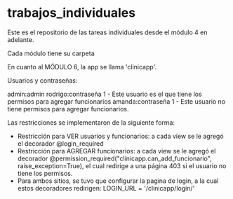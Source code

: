 # trabajos_individuales

Este es el repositorio de las tareas individuales desde el módulo 4 en adelante.

Cada módulo tiene su carpeta

En cuanto al MÓDULO 6, la app se llama 'clinicapp'.

Usuarios y contraseñas:

admin:admin 
rodrigo:contraseña 1 - Este usuario es el que tiene los permisos para agregar funcionarios
amanda:contraseña 1 - Este usuario no tiene permisos para agregar funcionarios.

Las restricciones se implementaron de la siguiente forma:

- Restricción para VER usuarios y funcionarios: a cada view se le agregó el decorador @login_required
- Restricción para AGREGAR funcionarios: a cada view se le agregó el decorador @permission_required("clinicapp.can_add_funcionario", raise_exception=True),
  el cual redirige a una página 403 si el usuario no tiene los permisos.
- Para ambos sitios, se tuvo que configurar la pagina de login, a la cual estos decoradores redirigen:
  LOGIN_URL = '/clinicapp/login/'
  
  



